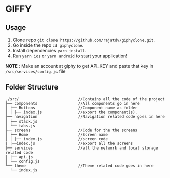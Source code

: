 # GIFFY

## Usage

1. Clone repo `git clone https://github.com/rajatdv/giphyclone.git`.
2. Go inside the repo `cd giphyclone`.
3. Install dependencies `yarn install`.
4. Run `yarn ios` or `yarn android` to start your application!

**NOTE** : Make an account at giphy to get API_KEY and paste that key in `/src/services/config.js` file

## Folder Structure

```
./src/                          //Contains all the code of the project
├── components                  //All components go in here
│ ├── Buttons                   //Component name as folder
│ │ ├── index.js                //export the component(s).
├── navigation                  //Navigation related code goes in here
│ ├── stack.js
│ └── tabs.js
├── screens                     //Code for the the screens
│ ├── Home                      //Screen name
│ │ ├── index.js                //screen code
| |──index.js                   //export all the screens
├── services                    //all the network and local storage related code
│ ├── api.js
│ └── config.js
└── theme                       //Theme related code goes in here
  └── index.js
```
